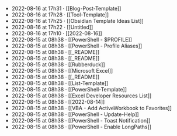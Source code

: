 - 2022-08-16 at 17h31 · [[Blog-Post-Template]]
- 2022-08-16 at 17h28 · [[Tool-Template]]
- 2022-08-16 at 17h25 · [[Obsidian Template Ideas List]]
- 2022-08-16 at 17h22 · [[Untitled]]
- 2022-08-16 at 17h10 · [[2022-08-16]]
- 2022-08-15 at 08h38 · [[PowerShell - $PROFILE]]
- 2022-08-15 at 08h38 · [[PowerShell - Profile Aliases]]
- 2022-08-15 at 08h38 · [[_README]]
- 2022-08-15 at 08h38 · [[_README]]
- 2022-08-15 at 08h38 · [[Rubberduck]]
- 2022-08-15 at 08h38 · [[Microsoft Excel]]
- 2022-08-15 at 08h38 · [[_README]]
- 2022-08-15 at 08h38 · [[List-Template]]
- 2022-08-15 at 08h38 · [[PowerShell-Template]]
- 2022-08-15 at 08h38 · [[Excel Developer Resources List]]
- 2022-08-15 at 08h38 · [[2022-08-14]]
- 2022-08-15 at 08h38 · [[VBA - Add ActiveWorkbook to Favorites]]
- 2022-08-15 at 08h38 · [[PowerShell - Update-Help]]
- 2022-08-15 at 08h38 · [[PowerShell - Toast Notification]]
- 2022-08-15 at 08h38 · [[PowerShell - Enable LongPaths]]
